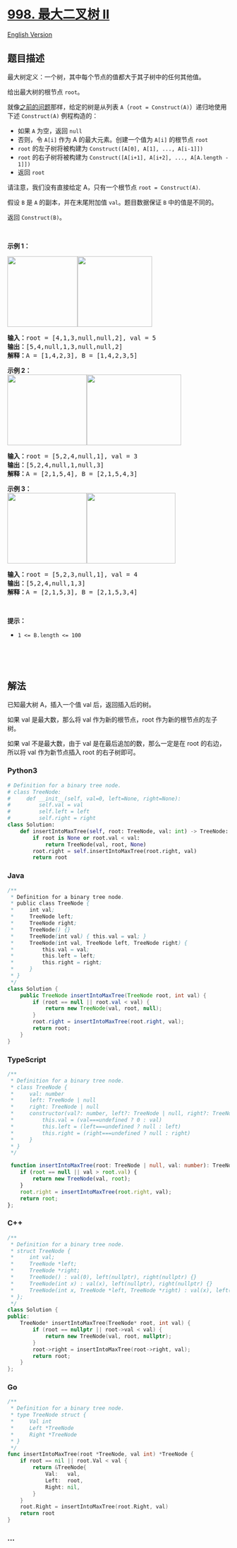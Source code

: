 # [998. 最大二叉树 II](https://leetcode-cn.com/problems/maximum-binary-tree-ii)

[English Version](/solution/0900-0999/0998.Maximum%20Binary%20Tree%20II/README_EN.md)

## 题目描述

<!-- 这里写题目描述 -->

<p>最大树定义：一个树，其中每个节点的值都大于其子树中的任何其他值。</p>

<p>给出最大树的根节点 <code>root</code>。</p>

<p>就像<a href="https://leetcode-cn.com/problems/maximum-binary-tree/">之前的问题</a>那样，给定的树是从列表 <code>A</code>（<code>root = Construct(A)</code>）递归地使用下述 <code>Construct(A)</code> 例程构造的：</p>

<ul>
	<li>如果 <code>A</code> 为空，返回 <code>null</code></li>
	<li>否则，令 <code>A[i]</code> 作为 A 的最大元素。创建一个值为 <code>A[i]</code> 的根节点 <code>root</code></li>
	<li><code>root</code> 的左子树将被构建为 <code>Construct([A[0], A[1], ..., A[i-1]])</code></li>
	<li><code>root</code> 的右子树将被构建为 <code>Construct([A[i+1], A[i+2], ..., A[A.length - 1]])</code></li>
	<li>返回 <code>root</code></li>
</ul>

<p>请注意，我们没有直接给定 A，只有一个根节点 <code>root = Construct(A)</code>.</p>

<p>假设 <code>B</code> 是 <code>A</code> 的副本，并在末尾附加值 <code>val</code>。题目数据保证 <code>B</code> 中的值是不同的。</p>

<p>返回 <code>Construct(B)</code>。</p>

<p> </p>

<p><strong>示例 1：</strong></p>

<p><strong><img alt="" src="https://cdn.jsdelivr.net/gh/doocs/leetcode@main/solution/0900-0999/0998.Maximum%20Binary%20Tree%20II/images/maximum-binary-tree-1-1.png" style="height: 160px; width: 159px;" /><img alt="" src="https://cdn.jsdelivr.net/gh/doocs/leetcode@main/solution/0900-0999/0998.Maximum%20Binary%20Tree%20II/images/maximum-binary-tree-1-2.png" style="height: 160px; width: 169px;" /></strong></p>

<pre>
<strong>输入：</strong>root = [4,1,3,null,null,2], val = 5
<strong>输出：</strong>[5,4,null,1,3,null,null,2]
<strong>解释：</strong>A = [1,4,2,3], B = [1,4,2,3,5]
</pre>

<p><strong>示例 2：<br />
<img alt="" src="https://cdn.jsdelivr.net/gh/doocs/leetcode@main/solution/0900-0999/0998.Maximum%20Binary%20Tree%20II/images/maximum-binary-tree-2-1.png" style="height: 160px; width: 180px;" /><img alt="" src="https://cdn.jsdelivr.net/gh/doocs/leetcode@main/solution/0900-0999/0998.Maximum%20Binary%20Tree%20II/images/maximum-binary-tree-2-2.png" style="height: 160px; width: 214px;" /></strong></p>

<pre>
<strong>输入：</strong>root = [5,2,4,null,1], val = 3
<strong>输出：</strong>[5,2,4,null,1,null,3]
<strong>解释：</strong>A = [2,1,5,4], B = [2,1,5,4,3]
</pre>

<p><strong>示例 3：<br />
<img alt="" src="https://cdn.jsdelivr.net/gh/doocs/leetcode@main/solution/0900-0999/0998.Maximum%20Binary%20Tree%20II/images/maximum-binary-tree-3-1.png" style="height: 160px; width: 180px;" /><img alt="" src="https://cdn.jsdelivr.net/gh/doocs/leetcode@main/solution/0900-0999/0998.Maximum%20Binary%20Tree%20II/images/maximum-binary-tree-3-2.png" style="height: 160px; width: 201px;" /></strong></p>

<pre>
<strong>输入：</strong>root = [5,2,3,null,1], val = 4
<strong>输出：</strong>[5,2,4,null,1,3]
<strong>解释：</strong>A = [2,1,5,3], B = [2,1,5,3,4]
</pre>

<p> </p>

<p><strong>提示：</strong></p>

<ul>
	<li><code>1 <= B.length <= 100</code></li>
</ul>

<p> </p>

<p> </p>

## 解法

<!-- 这里可写通用的实现逻辑 -->

已知最大树 A，插入一个值 val 后，返回插入后的树。

如果 val 是最大数，那么将 val 作为新的根节点，root 作为新的根节点的左子树。

如果 val 不是最大数，由于 val 是在最后追加的数，那么一定是在 root 的右边，所以将 val 作为新节点插入 root 的右子树即可。

<!-- tabs:start -->

### **Python3**

<!-- 这里可写当前语言的特殊实现逻辑 -->

```python
# Definition for a binary tree node.
# class TreeNode:
#     def __init__(self, val=0, left=None, right=None):
#         self.val = val
#         self.left = left
#         self.right = right
class Solution:
    def insertIntoMaxTree(self, root: TreeNode, val: int) -> TreeNode:
        if root is None or root.val < val:
            return TreeNode(val, root, None)
        root.right = self.insertIntoMaxTree(root.right, val)
        return root
```

### **Java**

<!-- 这里可写当前语言的特殊实现逻辑 -->

```java
/**
 * Definition for a binary tree node.
 * public class TreeNode {
 *     int val;
 *     TreeNode left;
 *     TreeNode right;
 *     TreeNode() {}
 *     TreeNode(int val) { this.val = val; }
 *     TreeNode(int val, TreeNode left, TreeNode right) {
 *         this.val = val;
 *         this.left = left;
 *         this.right = right;
 *     }
 * }
 */
class Solution {
    public TreeNode insertIntoMaxTree(TreeNode root, int val) {
        if (root == null || root.val < val) {
            return new TreeNode(val, root, null);
        }
        root.right = insertIntoMaxTree(root.right, val);
        return root;
    }
}
```

### **TypeScript**

```ts
/**
 * Definition for a binary tree node.
 * class TreeNode {
 *     val: number
 *     left: TreeNode | null
 *     right: TreeNode | null
 *     constructor(val?: number, left?: TreeNode | null, right?: TreeNode | null) {
 *         this.val = (val===undefined ? 0 : val)
 *         this.left = (left===undefined ? null : left)
 *         this.right = (right===undefined ? null : right)
 *     }
 * }
 */

 function insertIntoMaxTree(root: TreeNode | null, val: number): TreeNode | null {
    if (root == null || val > root.val) {
        return new TreeNode(val, root);
    }
    root.right = insertIntoMaxTree(root.right, val);
    return root;
};
```

### **C++**

```cpp
/**
 * Definition for a binary tree node.
 * struct TreeNode {
 *     int val;
 *     TreeNode *left;
 *     TreeNode *right;
 *     TreeNode() : val(0), left(nullptr), right(nullptr) {}
 *     TreeNode(int x) : val(x), left(nullptr), right(nullptr) {}
 *     TreeNode(int x, TreeNode *left, TreeNode *right) : val(x), left(left), right(right) {}
 * };
 */
class Solution {
public:
    TreeNode* insertIntoMaxTree(TreeNode* root, int val) {
        if (root == nullptr || root->val < val) {
            return new TreeNode(val, root, nullptr);
        }
        root->right = insertIntoMaxTree(root->right, val);
        return root;
    }
};
```

### **Go**

```go
/**
 * Definition for a binary tree node.
 * type TreeNode struct {
 *     Val int
 *     Left *TreeNode
 *     Right *TreeNode
 * }
 */
func insertIntoMaxTree(root *TreeNode, val int) *TreeNode {
	if root == nil || root.Val < val {
		return &TreeNode{
			Val:   val,
			Left:  root,
			Right: nil,
		}
	}
	root.Right = insertIntoMaxTree(root.Right, val)
	return root
}
```

### **...**

```

```

<!-- tabs:end -->
